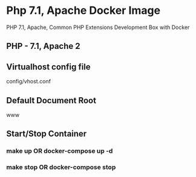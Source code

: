 # Php 7.1, Apache Docker Image
PHP 7.1, Apache, Common PHP Extensions Development Box with Docker

## PHP - 7.1, Apache 2

## Virtualhost config file
config/vhost.conf

## Default Document Root
www

## Start/Stop Container
### make up OR docker-compose up -d
### make stop OR docker-compose stop
